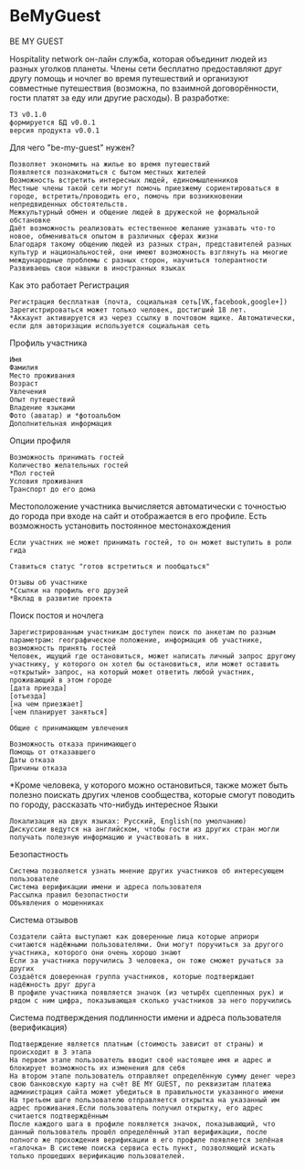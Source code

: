 # BeMyGuest
BE MY GUEST

Hospitality network он-лайн служба, которая объединит людей из разных уголков планеты. Члены сети бесплатно предоставляют друг другу помощь и ночлег во время путешествий и организуют совместные путешествия (возможна, по взаимной договорённости, гости платят за еду или другие расходы).
В разработке:

    ТЗ v0.1.0
    формируется БД v0.0.1
    версия продукта v0.0.1

Для чего "be-my-guest" нужен?

    Позволяет экономить на жилье во время путешествий
    Появляется познакомиться с бытом местных жителей
    Возможность встретить интересных людей, единомышленников
    Местные члены такой сети могут помочь приезжему сориентироваться в городе, встретить/проводить его, помочь при возникновении непредвиденных обстоятельств.
    Межкультурный обмен и общение людей в дружеской не формальной обстановке
    Даёт возможность реализовать естественное желание узнавать что-то новое, обмениваться опытом в различных сферах жизни
    Благодаря такому общению людей из разных стран, представителей разных культур и национальностей, они имеют возможность взглянуть на многие международные проблемы с разных сторон, научиться толерантности
    Развиваешь свои навыки в иностранных языках

Как это работает
Регистрация

    Регистрация бесплатная (почта, социальная сеть[VK,facebook,google+])
    Зарегистрироваться может только человек, достигший 18 лет.
    *Аккаунт активируется из через ссылку в почтовом ящике. Автоматически, если для авторизации используется социальная сеть

Профиль участника

    Имя
    Фамилия
    Место проживания
    Возраст
    Увлечения
    Опыт путешествий
    Владение языками
    Фото (аватар) и *фотоальбом
    Дополнительная информация

Опции профиля

    Возможность принимать гостей
    Количество желательных гостей
    *Пол гостей
    Условия проживания
    Транспорт до его дома

Местоположение участника вычисляется автоматически с точностью до города при входе на сайт и отображается в его профиле. Есть возможность установить постоянное местонахождения

    Если участник не может принимать гостей, то он может выступить в роли гида

    Ставиться статус "готов встретиться и пообщаться"

    Отзывы об участнике
    *Ссылки на профиль его друзей
    *Вклад в развитие проекта

Поиск постоя и ночлега

    Зарегистрированным участникам доступен поиск по анкетам по разным параметрам: географическое положение, информация об участнике, возможность принять гостей
    Человек, ищущий где остановиться, может написать личный запрос другому участнику, у которого он хотел бы остановиться, или может оставить «открытый» запрос, на который может ответить любой участник, проживающий в этом городе
    [дата приезда]
    [отъезда]
    [на чем приезжает]
    [чем планирует заняться]

    Общие с принимающем увлечения

    Возможность отказа принимающего
    Помощь от отказавшего
    Даты отказа
    Причины отказа

*Кроме человека, у которого можно остановиться, также может быть полезно поискать других членов сообщества, которые смогут поводить по городу, рассказать что-нибудь интересное
Языки

    Локализация на двух языках: Русский, English(по умолчанию)
    Дискуссии ведутся на английском, чтобы гости из других стран могли получать полезную информацию и участвовать в них.

Безопастность

    Система позволяется узнать мнение других участников об интересующем пользователе
    Система верификации имени и адреса пользователя
    Рассылка правил безопастности
    Объявления о мошенниках

Система отзывов

    Создатели сайта выступают как доверенные лица которые априори считаются надёжными пользователями. Они могут поручиться за другого участника, которого они очень хорошо знают
    Если за участника поручились 3 человека, он тоже сможет ручаться за других
    Создаётся доверенная группа участников, которые подтверждают надёжность друг друга
    В профиле участника появляется значок (из четырёх сцепленных рук) и рядом с ним цифра, показывающая сколько участников за него поручились

Система подтверждения подлинности имени и адреса пользователя (верификация)

    Подтверждение является платным (стоимость зависит от страны) и происходит в 3 этапа
    На первом этапе пользователь вводит своё настоящее имя и адрес и блокирует возможность их изменения для себя
    На втором этапе пользователь отправляет определённую сумму денег через свою банковскую карту на счёт BE MY GUEST, по реквизитам платежа администрация сайта может убедиться в правильности указанного имени
    На третьем шаге пользователю отправляется открытка на указанный им адрес проживания.Если пользователь получил открытку, его адрес считается подтверждённым
    После каждого шага в профиле появляется значок, показывающий, что данный пользователь прошёл определённый этап верификации, после полного же прохождения верификации в его профиле появляется зелёная «галочка» В системе поиска сервиса есть пункт, позволяющий искать только прошедших верификацию пользователей.
